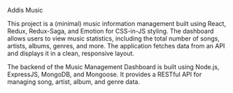 Addis Music

This project is a (minimal) music information management built using React, Redux, Redux-Saga, and Emotion for CSS-in-JS styling. The dashboard allows users to view music statistics, including the total number of songs, artists, albums, genres, and more. The application fetches data from an API and displays it in a clean, responsive layout.

The backend of the Music Management Dashboard is built using Node.js, ExpressJS, MongoDB, and Mongoose. It provides a RESTful API for managing song, artist, album, and genre data.
